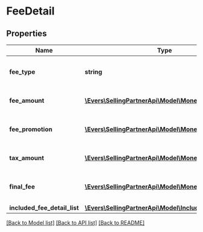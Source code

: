 # FeeDetail

## Properties
Name | Type | Description | Notes
------------ | ------------- | ------------- | -------------
**fee_type** | **string** | The type of fee charged to a seller. | 
**fee_amount** | [**\Evers\SellingPartnerApi\Model\MoneyType**](MoneyType.md) | The amount charged for a given fee. | 
**fee_promotion** | [**\Evers\SellingPartnerApi\Model\MoneyType**](MoneyType.md) | The promotion amount for a given fee. | [optional] 
**tax_amount** | [**\Evers\SellingPartnerApi\Model\MoneyType**](MoneyType.md) | The tax amount for a given fee. | [optional] 
**final_fee** | [**\Evers\SellingPartnerApi\Model\MoneyType**](MoneyType.md) | The final fee amount for a given fee. | 
**included_fee_detail_list** | [**\Evers\SellingPartnerApi\Model\IncludedFeeDetailList**](IncludedFeeDetailList.md) |  | [optional] 

[[Back to Model list]](../README.md#documentation-for-models) [[Back to API list]](../README.md#documentation-for-api-endpoints) [[Back to README]](../README.md)



